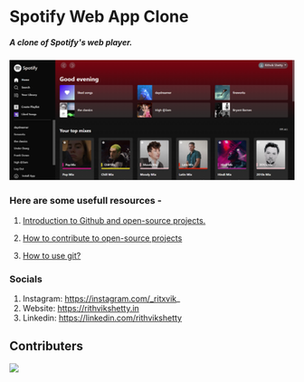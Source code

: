 
# Spotify Web App Clone

##### A clone of Spotify's web player.

![image](spotify.png)

### Here are some usefull resources - 

1. [Introduction to Github and open-source projects.](https://www.digitalocean.com/community/tutorial_series/an-introduction-to-open-source)

2. [How to contribute to open-source projects](https://opensource.guide/how-to-contribute/)

3. [How to use git?](https://www.digitalocean.com/community/cheatsheets/how-to-use-git-a-reference-guide)

### Socials

1. Instagram: https://instagram.com/_ritxvik_
2. Website: https://rithvikshetty.in
3. Linkedin: https://linkedin.com/rithvikshetty

## Contributers

<a href="https://github.com/rithvikshettyy/Spotify/graphs/contributors">
  <img src="https://contrib.rocks/image?repo=rithvikshettyy/Spotify" />
</a>
